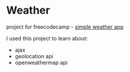 # Weather
project for freecodecamp - [simple weather app](https://alasleimi.github.io/Weather/)

I used this project to learn about:
- ajax
- geolocation api
- openweathermap api

